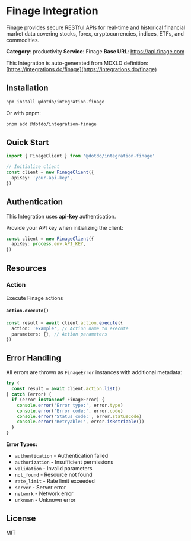 # Finage Integration

Finage provides secure RESTful APIs for real-time and historical financial market data covering stocks, forex, cryptocurrencies, indices, ETFs, and commodities.

**Category**: productivity
**Service**: Finage
**Base URL**: https://api.finage.com

This Integration is auto-generated from MDXLD definition: [https://integrations.do/finage](https://integrations.do/finage)

## Installation

```bash
npm install @dotdo/integration-finage
```

Or with pnpm:

```bash
pnpm add @dotdo/integration-finage
```

## Quick Start

```typescript
import { FinageClient } from '@dotdo/integration-finage'

// Initialize client
const client = new FinageClient({
  apiKey: 'your-api-key',
})
```

## Authentication

This Integration uses **api-key** authentication.

Provide your API key when initializing the client:

```typescript
const client = new FinageClient({
  apiKey: process.env.API_KEY,
})
```

## Resources

### Action

Execute Finage actions

#### `action.execute()`

```typescript
const result = await client.action.execute({
  action: 'example', // Action name to execute
  parameters: {}, // Action parameters
})
```

## Error Handling

All errors are thrown as `FinageError` instances with additional metadata:

```typescript
try {
  const result = await client.action.list()
} catch (error) {
  if (error instanceof FinageError) {
    console.error('Error type:', error.type)
    console.error('Error code:', error.code)
    console.error('Status code:', error.statusCode)
    console.error('Retryable:', error.isRetriable())
  }
}
```

**Error Types:**

- `authentication` - Authentication failed
- `authorization` - Insufficient permissions
- `validation` - Invalid parameters
- `not_found` - Resource not found
- `rate_limit` - Rate limit exceeded
- `server` - Server error
- `network` - Network error
- `unknown` - Unknown error

## License

MIT
